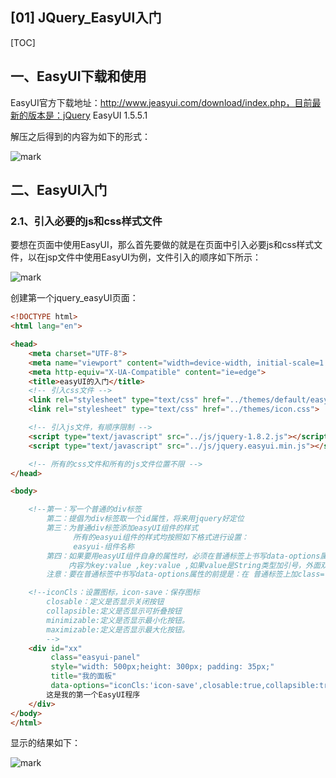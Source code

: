## [01] JQuery_EasyUI入门

[TOC]

## 一、EasyUI下载和使用

EasyUI官方下载地址：http://www.jeasyui.com/download/index.php，目前最新的版本是：jQuery EasyUI 1.5.5.1

解压之后得到的内容为如下的形式：

![mark](http://ozxf77u6w.bkt.clouddn.com/blog/180503/ii0330Hm78.png?imageslim)

## 二、EasyUI入门

### 2.1、引入必要的js和css样式文件

要想在页面中使用EasyUI，那么首先要做的就是在页面中引入必要js和css样式文件，以在jsp文件中使用EasyUI为例，文件引入的顺序如下所示：

![mark](http://ozxf77u6w.bkt.clouddn.com/blog/180503/L6C5KdbG9d.png?imageslim)

创建第一个jquery_easyUI页面：

```html
<!DOCTYPE html>
<html lang="en">

<head>
    <meta charset="UTF-8">
    <meta name="viewport" content="width=device-width, initial-scale=1.0">
    <meta http-equiv="X-UA-Compatible" content="ie=edge">
    <title>easyUI的入门</title>
    <!-- 引入css文件 -->
    <link rel="stylesheet" type="text/css" href="../themes/default/easyui.css">
    <link rel="stylesheet" type="text/css" href="../themes/icon.css">

    <!-- 引入js文件，有顺序限制 -->
    <script type="text/javascript" src="../js/jquery-1.8.2.js"></script>
    <script type="text/javascript" src="../js/jquery.easyui.min.js"></script>

    <!-- 所有的css文件和所有的js文件位置不限 -->
</head>

<body>

    <!--第一：写一个普通的div标签
        第二：提倡为div标签取一个id属性，将来用jquery好定位
        第三：为普通div标签添加easyUI组件的样式 
              所有的easyui组件的样式均按照如下格式进行设置：
              easyui-组件名称
        第四：如果要用easyUI组件自身的属性时，必须在普通标签上书写data-options属性名，
             内容为key:value ,key:value ,如果value是String类型加引号，外面双引号，则里面是单引号 
        注意：要在普通标签中书写data-options属性的前提是：在 普通标签上加class="easyui-组件名"-->

    <!--iconCls：设置图标，icon-save：保存图标
        closable：定义是否显示关闭按钮
        collapsible:定义是否显示可折叠按钮
        minimizable:定义是否显示最小化按钮。
        maximizable:定义是否显示最大化按钮。  
        -->
    <div id="xx"
         class="easyui-panel"
         style="width: 500px;height: 300px; padding: 35px;"
         title="我的面板"
         data-options="iconCls:'icon-save',closable:true,collapsible:true,minimizable:true,maximizable:true">
        这是我的第一个EasyUI程序
    </div>
</body>
</html>
```

显示的结果如下：

![mark](http://ozxf77u6w.bkt.clouddn.com/blog/180503/ihkBjcFChL.png?imageslim)



